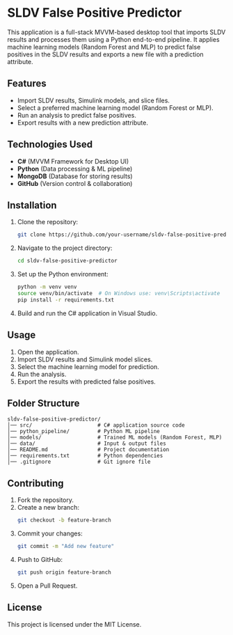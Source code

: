 # SLDV False Positive Predictor

This application is a full-stack MVVM-based desktop tool that imports SLDV results and processes them using a Python end-to-end pipeline. It applies machine learning models (Random Forest and MLP) to predict false positives in the SLDV results and exports a new file with a prediction attribute.

## Features
- Import SLDV results, Simulink models, and slice files.
- Select a preferred machine learning model (Random Forest or MLP).
- Run an analysis to predict false positives.
- Export results with a new prediction attribute.

## Technologies Used
- **C#** (MVVM Framework for Desktop UI)
- **Python** (Data processing & ML pipeline)
- **MongoDB** (Database for storing results)
- **GitHub** (Version control & collaboration)

## Installation
1. Clone the repository:
   ```sh
   git clone https://github.com/your-username/sldv-false-positive-predictor.git
   ```
2. Navigate to the project directory:
   ```sh
   cd sldv-false-positive-predictor
   ```
3. Set up the Python environment:
   ```sh
   python -m venv venv
   source venv/bin/activate  # On Windows use: venv\Scripts\activate
   pip install -r requirements.txt
   ```
4. Build and run the C# application in Visual Studio.

## Usage
1. Open the application.
2. Import SLDV results and Simulink model slices.
3. Select the machine learning model for prediction.
4. Run the analysis.
5. Export the results with predicted false positives.

## Folder Structure
```
sldv-false-positive-predictor/
│── src/                     # C# application source code
│── python_pipeline/         # Python ML pipeline
│── models/                  # Trained ML models (Random Forest, MLP)
│── data/                    # Input & output files
│── README.md                # Project documentation
│── requirements.txt         # Python dependencies
│── .gitignore               # Git ignore file
```

## Contributing
1. Fork the repository.
2. Create a new branch:
   ```sh
   git checkout -b feature-branch
   ```
3. Commit your changes:
   ```sh
   git commit -m "Add new feature"
   ```
4. Push to GitHub:
   ```sh
   git push origin feature-branch
   ```
5. Open a Pull Request.

## License
This project is licensed under the MIT License.

